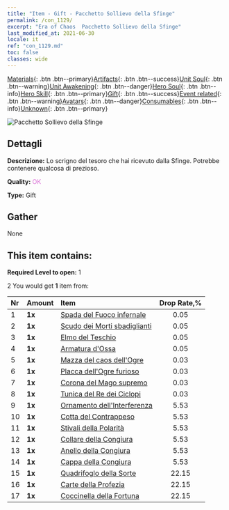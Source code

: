 ```yaml
---
title: "Item - Gift - Pacchetto Sollievo della Sfinge"
permalink: /con_1129/
excerpt: "Era of Chaos  Pacchetto Sollievo della Sfinge"
last_modified_at: 2021-06-30
locale: it
ref: "con_1129.md"
toc: false
classes: wide
---
```

 [Materials](/ItemsIT/){: .btn .btn--primary}[Artifacts](/ItemsIT/Artifacts/){: .btn .btn--success}[Unit Soul](/ItemsIT/UnitSoul/){: .btn .btn--warning}[Unit Awakening](/ItemsIT/UnitAwakening/){: .btn .btn--danger}[Hero Soul](/ItemsIT/HeroSoul/){: .btn .btn--info}[Hero Skill](/ItemsIT/HeroSkill/){: .btn .btn--primary}[Gift](/ItemsIT/Gift/){: .btn .btn--success}[Event related](/ItemsIT/Events/){: .btn .btn--warning}[Avatars](/ItemsIT/Avatars/){: .btn .btn--danger}[Consumables](/ItemsIT/Consumables/){: .btn .btn--info}[Unknown](/ItemsIT/Unknown/){: .btn .btn--primary}

 ![Pacchetto Sollievo della Sfinge](/images/t/i_907002.png)

## Dettagli
 **Descrizione:** Lo scrigno del tesoro che hai ricevuto dalla Sfinge. Potrebbe contenere qualcosa di prezioso.

 **Quality:** <span style="color: #DA70D6">OK</span>

 **Type:** Gift

## Gather

  None

## This item contains:

 **Required Level to open:** 1

 2 You would get **1** item  from:

  | Nr | Amount |     Item    | Drop Rate,% |
  |:---|:-------|:------------|:---------:|
  | 1 |  **1x** | [Spada del Fuoco infernale](/ItemsIT/art_121/) | 0.05 | 
  | 2 |  **1x** | [Scudo dei Morti sbadiglianti](/ItemsIT/art_122/) | 0.05 | 
  | 3 |  **1x** | [Elmo del Teschio](/ItemsIT/art_123/) | 0.05 | 
  | 4 |  **1x** | [Armatura d'Ossa](/ItemsIT/art_124/) | 0.05 | 
  | 5 |  **1x** | [Mazza del caos dell'Ogre](/ItemsIT/art_125/) | 0.03 | 
  | 6 |  **1x** | [Placca dell'Ogre furioso](/ItemsIT/art_126/) | 0.03 | 
  | 7 |  **1x** | [Corona del Mago supremo](/ItemsIT/art_127/) | 0.03 | 
  | 8 |  **1x** | [Tunica del Re dei Ciclopi](/ItemsIT/art_128/) | 0.03 | 
  | 9 |  **1x** | [Ornamento dell'Interferenza](/ItemsIT/art_118/) | 5.53 | 
  | 10 |  **1x** | [Cotta del Contrappeso](/ItemsIT/art_119/) | 5.53 | 
  | 11 |  **1x** | [Stivali della Polarità](/ItemsIT/art_120/) | 5.53 | 
  | 12 |  **1x** | [Collare della Congiura](/ItemsIT/art_115/) | 5.53 | 
  | 13 |  **1x** | [Anello della Congiura](/ItemsIT/art_116/) | 5.53 | 
  | 14 |  **1x** | [Cappa della Congiura](/ItemsIT/art_117/) | 5.53 | 
  | 15 |  **1x** | [Quadrifoglo della Sorte](/ItemsIT/art_109/) | 22.15 | 
  | 16 |  **1x** | [Carte della Profezia](/ItemsIT/art_110/) | 22.15 | 
  | 17 |  **1x** | [Coccinella della Fortuna](/ItemsIT/art_111/) | 22.15 | 

